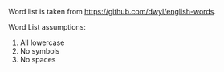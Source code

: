 Word list is taken from https://github.com/dwyl/english-words.

Word List assumptions:
1. All lowercase
2. No symbols
3. No spaces